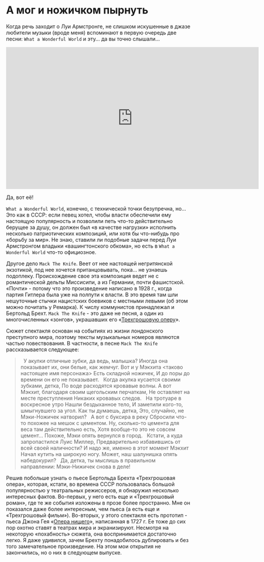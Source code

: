 # А мог и ножичком пырнуть

Когда речь заходит о Луи Армстронге, не слишком искушенные в джазе любители музыки (вроде меня) вспоминают в первую очередь две песни: `What a Wonderful World` и эту… да вы точно слышали…

<iframe width="690" height="388" src="https://www.youtube.com/embed/6YBZn0x_nu4" title="Louis Armstrong &quot;Mack The Knife&quot; on The Ed Sullivan Show" frameborder="0" allow="accelerometer; autoplay; clipboard-write; encrypted-media; gyroscope; picture-in-picture; web-share" allowfullscreen></iframe>

Да, вот её! 

`What a Wonderful World`, конечно, с технической точки безупречна, но… Это как в СССР: если певец хотел, чтобы власти обеспечили ему настоящую популярность и позволили петь что-то действительно берущее за душу, он должен был «в качестве нагрузки» исполнить несколько патриотических композиций, или хотя бы что-нибудь про «борьбу за мир». Не знаю, ставили ли подобные задачи перед Луи Армстронгом владыки «вашингтонского обкома», но  есть в `What a Wonderful World` что-то официозное. 

Другое дело `Mack The Knife`. Веет от нее настоящей негритянской экзотикой, под нее хочется пританцовывать, пока… не узнаешь подоплеку. Происхождение свое эта композиция ведет не с романтической дельты Миссисипи, а из Германии, почти фашистской. «Почти» - потому что это произведение написано в 1928 г., когда партия Гитлера была уже на полпути к власти. В это время там шли нешуточные стычки нацистских боевиков с местными левыми (об этом можно почитать у Ремарка). К числу коммунистов принадлежал и Бертольд Брехт. `Mack The Knife` - это даже не песня, а один из многочисленных «зонгов», украшавших его «[Трехгрошовую оперу](https://w.wiki/7ngx)». 

Сюжет спектакля основан на событиях из жизни лондонского преступного мира, поэтому тексты музыкальных номеров являются частью повествования. В частности, в песне `Mack The Knife` рассказывается следующее:

> &nbsp;
У акулки отличные зубки, да ведь, малышка?
Иногда она показывает их, они белые, как жемчуг.
Вот и у Мэкхита <таково настоящее имя персонажа>
Есть складной ножичек,
И до поры до времени он его не показывает.
&nbsp;
Когда акулка кусается своими зубками, детка,
По воде расходятся кровавые волны.
А вот Мэкхит, благодаря своим щегольским перчаткам,
Не оставляет на месте преступления 
Никаких кровавых следов.
&nbsp;
На тротуаре в воскресное утро
Нашли бездыханное тело,
И заметили кого-то, шмыгнувшего за угол.
Как ты думаешь, детка, 
Это, случайно, не Мэки-Ножичек натворил?
&nbsp;
А вот с буксира в реку 
Сбросили что-то похожее на мешок с цементом.
Ну, сколько-то цемента для веса там действительно есть,
Хотя вообще-то это не совсем цемент…
Похоже, Мэки опять вернулся в город.
&nbsp;
Кстати, а куда запропастился Луис Миллер,
Предварительно избавившись от всей своей наличности?
И надо же, именно в этот момент Мэкхит
Начал кутить на широкую ногу.
Может, наш шалунишка опять набедокурил?
&nbsp;
Да, детка, ты мыслишь в правильном направлении:
Мэки-Нижичек снова в деле!

Решив побольше узнать о пьесе Бертольда Брехта «Трехгрошовая опера», которая, кстати, во времена СССР пользовалась большой популярностью у театральных режиссеров, я обнаружил несколько интересных фактов. Во-первых, у него есть еще и «Трехгрошовый роман», где те же события изложены в прозе более пространно. Мне он показался даже более интересным, чем пьеса (а есть еще и «Трехгрошовый фильм»). Во-вторых, у этого спектакля есть прототип - пьеса Джона Гея «[Опера нищего](https://w.wiki/89jV)», написанная в 1727 г. Ее тоже до сих пор охотно ставят в театрах мира и экранизируют. Несмотря на некоторую «похабность» сюжета, она воспринимается достаточно легко. Я даже удивился, зачем Брехту понадобилось дублировать и без того замечательное произведение. На этом мои открытия не закончились, но о них в следующем выпуске.

